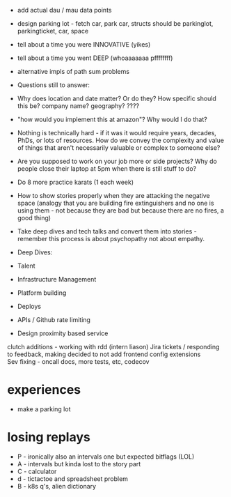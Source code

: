 - add actual dau / mau data points
- design parking lot - fetch car, park car, structs should be parkinglot, parkingticket, car, space
- tell about a time you were INNOVATIVE (yikes)
- tell about a time you went DEEP (whoaaaaaaa pffffffff)
- alternative impls of path sum problems

- Questions still to answer:
- Why does location and date matter? Or do they? How specific should this be? company name? geography? ????
- "how would you implement this at amazon"? Why would I do that?
- Nothing is technically hard - if it was it would require years, decades, PhDs, or lots of resources. How do we convey the complexity and value of things that aren't necessarily valuable or complex to someone else?
- Are you supposed to work on your job more or side projects? Why do people close their laptop at 5pm when there is still stuff to do?
- Do 8 more practice karats (1 each week)
- How to show stories properly when they are attacking the negative space (analogy that you are building fire extinguishers and no one is using them - not because they are bad but because there are no fires, a good thing)
- Take deep dives and tech talks and convert them into stories - remember this process is about psychopathy not about empathy.

- Deep Dives:
- Talent
- Infrastructure Management
- Platform building
- Deploys
- APIs / Github rate limiting

- Design proximity based service

clutch additions - working with rdd  (intern liason)
Jira tickets / responding to feedback, making 
decided to not add frontend config extensions  
Sev fixing - oncall docs, more tests, etc, codecov

# experiences
- make a parking lot

# losing replays
- P - ironically also an intervals one but expected bitflags (LOL)
- A - intervals but kinda lost to the story part
- C - calculator
- d - tictactoe and spreadsheet problem
- B - k8s q's, alien dictionary